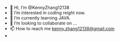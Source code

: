 - 👋 Hi, I’m @KennyZhang12138
- 👀 I’m interested in coding reight now.
- 🌱 I’m currently learning JAVA. 
- 💞️ I’m looking to collaborate on ...
- 📫 How to reach me kenny.zhang12138@gmail.com
- 

<!---
KennyZhang12138/KennyZhang12138 is a ✨ special ✨ repository because its `README.md` (this file) appears on your GitHub profile.
You can click the Preview link to take a look at your changes.
--->
